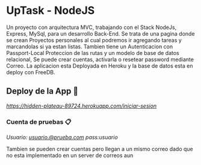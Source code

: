 # UpTask - NodeJS

Un proyecto con arquitectura MVC, trabajando con el Stack NodeJs, Express, MySql, para un desarrollo Back-End.
Se trata de una pagina donde se crean Proyectos personales al cual podremos ir agregando tareas y marcandolas si ya estan listas. Tambien tiene un Autenticacion con Passport-Local
Proteccion de las rutas y un modelo de base de datos relacional, Se puede crear cuentas, activarla o resetear password mediante Correo.
La aplicacion esta Deployada en Heroku y la base de datos esta en deploy con FreeDB.

## Deploy de la App 🚀

_https://hidden-plateau-89724.herokuapp.com/iniciar-sesion_

### Cuenta de pruebas  📋

_Usuario: usuario.@prueba.com pass:usuario_

Tambien se pueden crear cuentas pero llegan a un mismo correo dado que no esta implementado en un server de correos aun 
